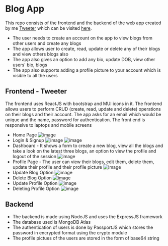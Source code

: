 # Blog App

This repo consists of the frontend and the backend of the web app created by me [Tweeter](https://github.com/ayushr2345/Tweeter) which can be visited [here](https://ayushr2345.github.io/Tweeter).
 - The user needs to create an account on the app to view blogs from other users and create any blogs
 - The app allows user to create, read, update or delete any of their blogs and view others blogs also
 - The app also gives an option to add any bio, update DOB, view other users' bio, blogs
 - The app also supports adding a profile picture to your account which is visible to all the users

## Frontend - Tweeter

The frontend uses ReactJS with bootstrap and MUI icons in it. The frontend allows users to perform CRUD (create, read, update and delete) operations on their blogs and their account. The app asks for an email which would be unique and the name, password for authentication. The front end is responsive to laptops and mobile screens

 - Home Page
![image](https://user-images.githubusercontent.com/64428099/163404986-5ef4a2fd-1c03-4a5c-8b8d-c062f66f72c1.png)
 - Login & Signup
![image](https://user-images.githubusercontent.com/64428099/163405208-ff044393-84bd-4bd9-929e-ac4f4ccea7bb.png)
![image](https://user-images.githubusercontent.com/64428099/163405254-fa84b8e3-4c45-4051-9611-584b5392cd06.png)
 - Dashboard - It shows a form to create a new blog, view all the blogs and take a look on the latest three blogs, an option to view the profile and logout of the session
![image](https://user-images.githubusercontent.com/64428099/163405616-82079490-c0c4-4c17-b5e7-685dd4ddec91.png)
 - Profile Page - The user can view their blogs, edit them, delete them, update their profile and their profile picture
![image](https://user-images.githubusercontent.com/64428099/163405910-86236295-62d3-4b31-9efe-d4b064c136de.png)
 - Update Blog Option
![image](https://user-images.githubusercontent.com/64428099/163406070-c3db33d5-fcc6-4582-94a0-4f4e1d274188.png)
 - Delete Blog Option
![image](https://user-images.githubusercontent.com/64428099/163406175-f5e17a7d-f434-4ea8-aaf3-56ff1960eded.png)
 - Update Profile Option
![image](https://user-images.githubusercontent.com/64428099/163406237-1ac4721e-75a4-4c62-8544-41e7585d56bc.png)
 - Deleting Profile Option
![image](https://user-images.githubusercontent.com/64428099/163406326-d7717885-e935-41cc-a71c-086139ee1a26.png)


## Backend

 - The backend is made using NodeJS and uses the ExpressJS framework
 - The database used is MongoDB Atlas
 - The authentication of users is done by PassportJS which stores the password in encrypted format using the crypto module
 - The profile pictues of the users are stored in the form of base64 string
